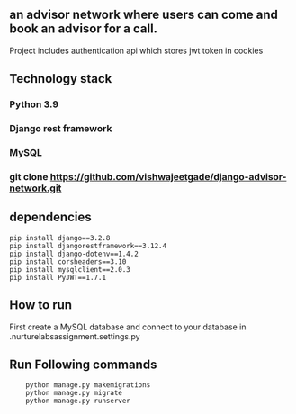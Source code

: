 ## an advisor network where users can come and book an advisor for a call.
 Project includes authentication api which stores jwt token in cookies

## Technology stack
### Python 3.9
### Django rest framework
### MySQL

### git clone https://github.com/vishwajeetgade/django-advisor-network.git

## dependencies 
```
pip install django==3.2.8
pip install djangorestframework==3.12.4
pip install django-dotenv==1.4.2
pip install corsheaders==3.10
pip install mysqlclient==2.0.3
pip install PyJWT==1.7.1
```


## How to run 

First create a MySQL database and connect to your database in .nurturelabsassignment.settings.py
## Run Following commands

```
    python manage.py makemigrations
    python manage.py migrate
    python manage.py runserver
```